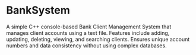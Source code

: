 # BankSystem
A simple C++ console-based Bank Client Management System that manages client accounts using a text file. Features include adding, updating, deleting, viewing, and searching clients. Ensures unique account numbers and data consistency without using complex databases.
